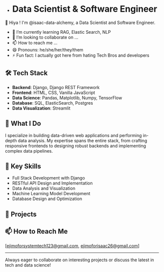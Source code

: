 
- # Data Scientist & Software Engineer

👋 Hiya ! I'm  @isaac-data-alchemy, a Data Scientist and  Software Engineer.

- 🌱 I’m currently learning RAG, Elastic Search, NLP
- 💞️ I’m looking to collaborate on ...
- 📫 How to reach me ...
- 😄 Pronouns: he/she/her/they/them
- ⚡ Fun fact: I actually got here from hating Tech Bros and developers 

## 🛠️ Tech Stack

- **Backend**: Django, Django REST Framework
- **Frontend**: HTML, CSS, Vanilla JavaScript
- **Data Science**: Pandas, Matplotlib, Numpy, TensorFlow 
- **Database**: SQL, ElasticSearch, Postgres
- **Data Visualization**: Streamlit

## 💼 What I Do

I specialize in building data-driven web applications and performing in-depth data analysis. My expertise spans the entire stack, from crafting responsive frontends to designing robust backends and implementing complex data pipelines.

## 🚀 Key Skills

- Full Stack Development with Django
- RESTful API Design and Implementation
- Data Analysis and Visualization
- Machine Learning Model Development
- Database Design and Optimization

## 🌟 Projects



## 📫 How to Reach Me

[ejimoforsystemtech123@gmail.com, ejimoforisaac26@gmail.com]

---

Always eager to collaborate on interesting projects or discuss the latest in tech and data science!

<!---
isaac-data-alchemy/isaac-data-alchemy is a ✨ special ✨ repository because its `README.md` (this file) appears on your GitHub profile.
You can click the Preview link to take a look at your changes.
--->
